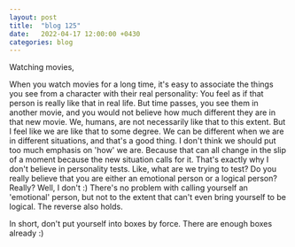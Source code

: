 ```yaml
---
layout: post
title:  "blog 125"
date:   2022-04-17 12:00:00 +0430
categories: blog
---
```


Watching movies,


When you watch movies for a long time, it's easy to associate the things you see from a character with their real personality: You feel as if that person is really like that in real life. But time passes, you see them in another movie, and you would not believe how much different they are in that new movie. We, humans, are not necessarily like that to this extent. But I feel like we are like that to some degree. We can be different when we are in different situations, and that's a good thing. I don't think we should put too much emphasis on 'how' we are. Because that can all change in the slip of a moment because the new situation calls for it. That's exactly why I don't believe in personality tests. Like, what are we trying to test? Do you really believe that you are either an emotional person or a logical person? Really? Well, I don't :) There's no problem with calling yourself an 'emotional' person, but not to the extent that can't even bring yourself to be logical. The reverse also holds.

In short, don't put yourself into boxes by force. There are enough boxes already :)
